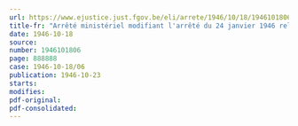 ```yaml
---
url: https://www.ejustice.just.fgov.be/eli/arrete/1946/10/18/1946101806/justel
title-fr: "Arrêté ministériel modifiant l'arrêté du 24 janvier 1946 relatif au commerce des céréales, produits de céréales, légumes secs et aliments du bétail, complète par l'arrêté du 16 mars 1946 (Abrogé par AR 25-07-1974, art. 7)"
date: 1946-10-18
source:
number: 1946101806
page: 888888
case: 1946-10-18/06
publication: 1946-10-23
starts:
modifies:
pdf-original:
pdf-consolidated:
---
```


